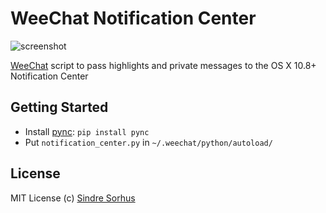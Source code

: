 # WeeChat Notification Center

![screenshot](https://raw.github.com/sindresorhus/weechat-notification-center/master/screenshot.png)

[WeeChat](http://www.weechat.org) script to pass highlights and private messages to the OS X 10.8+ Notification Center


## Getting Started

- Install [pync](https://github.com/SeTeM/pync): `pip install pync`
- Put `notification_center.py` in `~/.weechat/python/autoload/`


## License

MIT License
(c) [Sindre Sorhus](http://sindresorhus.com)

